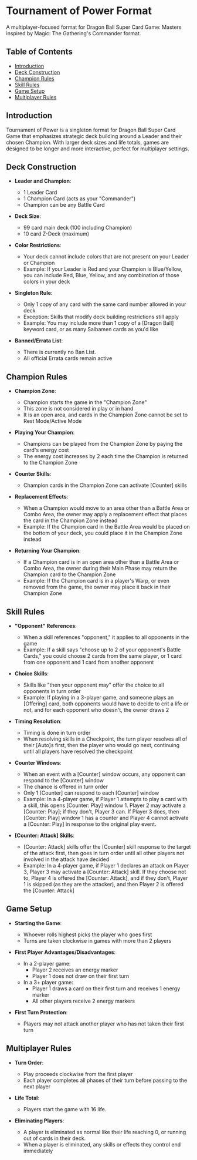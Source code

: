 # Tournament of Power Format

A multiplayer-focused format for Dragon Ball Super Card Game: Masters inspired by Magic: The Gathering's Commander format.

## Table of Contents
- [Introduction](#introduction)
- [Deck Construction](#deck-construction)
- [Champion Rules](#champion-rules)
- [Skill Rules](#skill-rules)
- [Game Setup](#game-setup)
- [Multiplayer Rules](#multiplayer-rules)

## Introduction

Tournament of Power is a singleton format for Dragon Ball Super Card Game that emphasizes strategic deck building around a Leader and their chosen Champion. With larger deck sizes and life totals, games are designed to be longer and more interactive, perfect for multiplayer settings.

## Deck Construction

- **Leader and Champion**: 
  - 1 Leader Card
  - 1 Champion Card (acts as your "Commander")
  - Champion can be any Battle Card

- **Deck Size**:
  - 99 card main deck (100 including Champion)
  - 10 card Z-Deck (maximum)

- **Color Restrictions**:
  - Your deck cannot include colors that are not present on your Leader or Champion
  - Example: If your Leader is Red and your Champion is Blue/Yellow, you can include Red, Blue, Yellow, and any combination of those colors in your deck

- **Singleton Rule**:
  - Only 1 copy of any card with the same card number allowed in your deck
  - Exception: Skills that modify deck building restrictions still apply
  - Example: You may include more than 1 copy of a [Dragon Ball] keyword card, or as many Saibamen cards as you'd like

- **Banned/Errata List**:
  - There is currently no Ban List.
  - All official Errata cards remain active

## Champion Rules

- **Champion Zone**:
  - Champion starts the game in the "Champion Zone"
  - This zone is not considered in play or in hand
  - It is an open area, and cards in the Champion Zone cannot be set to Rest Mode/Active Mode

- **Playing Your Champion**:
  - Champions can be played from the Champion Zone by paying the card's energy cost
  - The energy cost increases by 2 each time the Champion is returned to the Champion Zone

- **Counter Skills**:
  - Champion cards in the Champion Zone can activate [Counter] skills

- **Replacement Effects**:
  - When a Champion would move to an area other than a Battle Area or Combo Area, the owner may apply a replacement effect that places the card in the Champion Zone instead
  - Example: If the Champion card in the Battle Area would be placed on the bottom of your deck, you could place it in the Champion Zone instead

- **Returning Your Champion**:
  - If a Champion card is in an open area other than a Battle Area or Combo Area, the owner during their Main Phase may return the Champion card to the Champion Zone
  - Example: If the Champion card is in a player's Warp, or even removed from the game, the owner may place it back in their Champion Zone

## Skill Rules

- **"Opponent" References**:
  - When a skill references "opponent," it applies to all opponents in the game
  - Example: If a skill says "choose up to 2 of your opponent's Battle Cards," you could choose 2 cards from the same player, or 1 card from one opponent and 1 card from another opponent

- **Choice Skills**:
  - Skills like "then your opponent may" offer the choice to all opponents in turn order
  - Example: If playing in a 3-player game, and someone plays an [Offering] card, both opponents would have to decide to crit a life or not, and for each opponent who doesn't, the owner draws 2

- **Timing Resolution**:
  - Timing is done in turn order
  - When resolving skills in a Checkpoint, the turn player resolves all of their [Auto]s first, then the player who would go next, continuing until all players have resolved the checkpoint

- **Counter Windows**:
  - When an event with a [Counter] window occurs, any opponent can respond to the [Counter] window
  - The chance is offered in turn order
  - Only 1 [Counter] can respond to each [Counter] window
  - Example: In a 4-player game, if Player 1 attempts to play a card with a skill, this opens [Counter: Play] window 1. Player 2 may activate a [Counter: Play]; if they don't, Player 3 can. If Player 3 does, then [Counter: Play] window 1 has a counter and Player 4 cannot activate a [Counter: Play] in response to the original play event.

- **[Counter: Attack] Skills**:
  - [Counter: Attack] skills offer the [Counter] skill response to the target of the attack first, then goes in turn order until all other players not involved in the attack have decided
  - Example: In a 4-player game, if Player 1 declares an attack on Player 3, Player 3 may activate a [Counter: Attack] skill. If they choose not to, Player 4 is offered the [Counter: Attack], and if they don't, Player 1 is skipped (as they are the attacker), and then Player 2 is offered the [Counter: Attack]

## Game Setup

- **Starting the Game**:
  - Whoever rolls highest picks the player who goes first
  - Turns are taken clockwise in games with more than 2 players

- **First Player Advantages/Disadvantages**:
  - In a 2-player game:
    - Player 2 receives an energy marker
    - Player 1 does not draw on their first turn
  - In a 3+ player game:
    - Player 1 draws a card on their first turn and receives 1 energy marker
    - All other players receive 2 energy markers

- **First Turn Protection**:
  - Players may not attack another player who has not taken their first turn

## Multiplayer Rules

- **Turn Order**:
  - Play proceeds clockwise from the first player
  - Each player completes all phases of their turn before passing to the next player

- **Life Total**:
  - Players start the game with 16 life.

- **Eliminating Players**:
  - A player is eliminated as normal like their life reaching 0, or running out of cards in their deck.
  - When a player is eliminated, any skills or effects they control end immediately
